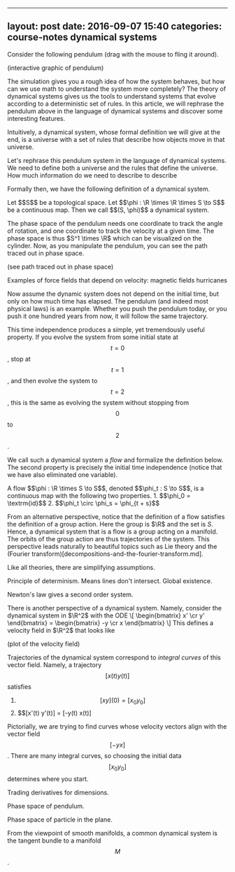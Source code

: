 ---
layout: post
date: 2016-09-07 15:40
categories: course-notes dynamical systems
----

Consider the following pendulum (drag with the mouse to fling it around).

(interactive graphic of pendulum)

The simulation gives you a rough idea of how the system behaves, but how can we use math to understand the system more completely? The theory of dynamical systems gives us the tools to understand systems that evolve according to a deterministic set of rules. In this article, we will rephrase the pendulum above in the language of dynamical systems and discover some interesting features.

Intuitively, a dynamical system, whose formal definition we will give at the end, is a universe with a set of rules that describe how objects move in that universe. 


Let's rephrase this pendulum system in the language of dynamical systems. We need to define both a universe and the rules that define the universe. How much information do we need to describe to describe 

Formally then, we have the following definition of a dynamical system.

<div class="definition">
	Let $$S$$ be a topological space. Let $$\phi : \R \times \R \times S \to S$$ be a continuous map. Then we call $$(S, \phi)$$ a dynamical system.
</div>


The phase space of the pendulum needs one coordinate to track the angle of rotation, and one coordinate to track the velocity at a given time. The phase space is thus $S^1 \times \R$ which can be visualized on the cylinder. Now, as you manipulate the pendulum, you can see the path traced out in phase space.

(see path traced out in phase space)

Examples of force fields that depend on velocity:
magnetic fields
hurricanes


Now assume the dynamic system does not depend on the initial time, but only on how much time has elapsed. The pendulum (and indeed most physical laws) is an example. Whether you push the pendulum today, or you push it one hundred years from now, it will follow the same trajectory.

This time independence produces a simple, yet tremendously useful property. If you evolve the system from some initial state at $$t = 0$$, stop at $$t = 1$$, and then evolve the system to $$t = 2$$, this is the same as evolving the system without stopping from $$0$$ to $$2$$.

We call such a dynamical system a _flow_ and formalize the definition below. The second property is precisely the initial time independence (notice that we have also eliminated one variable). 

<div class="definition">
	A flow $$\phi : \R \times S \to S$$, denoted $$\phi_t : S \to S$$, is a continuous map with the following two properties.
	1. $$\phi_0 = \textrm{id}$$
	2. $$\phi_t \circ \phi_s = \phi_{t + s}$$
</div>

From an alternative perspective, notice that the definition of a flow satisfies the definition of a group action. Here the group is $\R$ and the set is $S$. Hence, a dynamical system that is a flow is a group acting on a manifold. The orbits of the group action are thus trajectories of the system. This perspective leads naturally to beautiful topics such as Lie theory and the (Fourier transform)[decompositions-and-the-fourier-transform.md].

Like all theories, there are simplifying assumptions. 

Principle of determinism. Means lines don't intersect. Global existence.

Newton's law gives a second order system.

There is another perspective of a dynamical system. Namely, consider the dynamical system in $\R^2$ with the ODE
\\[
	\begin{bmatrix}
		x' \cr
		y' 
	\end{bmatrix}
	= \begin{bmatrix}
		-y \cr
		x
	\end{bmatrix}
\\]
This defines a velocity field in $\R^2$ that looks like

(plot of the velocity field)

Trajectories of the dynamical system correspond to *integral curves* of this vector field. Namely, a trajectory $$[x(t) y(t)]$$ satisfies
1. $$[x y](0) = [x_0 y_0]$$
2. $$[x'(t) y'(t)] = [-y(t) x(t)]

Pictorially, we are trying to find curves whose velocity vectors align with the vector field $$[-y x]$$. There are many integral curves, so choosing the initial data $$[x_0 y_0]$$ determines where you start.

Trading derivatives for dimensions.


Phase space of pendulum.

Phase space of particle in the plane.

From the viewpoint of smooth manifolds, a common dynamical system is the tangent bundle to a manifold $$M$$.
